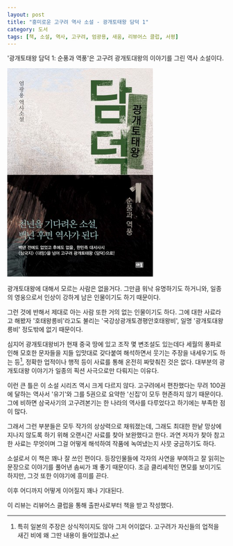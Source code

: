 ```yaml
---
layout: post
title: "흥미로운 고구려 역사 소설 - 광개토태왕 담덕 1"
category: 도서
tags: [책, 소설, 역사, 고구려, 엄광용, 새움, 리뷰어스 클럽, 서평]
---
```


'광개토태왕 담덕 1: 순풍과 역풍'은
고구려 광개토대왕의 이야기를 그린 역사 소설이다.

![표지](/images/book/gwanggaeto-the-great-damdeok-book-h480.jpg)

광개토대왕에 대해서 모르는 사람은 없을거다.
그만큼 워낙 유명하기도 하거니와,
일종의 영웅으로서 인상이 강하게 남은 인물이기도 하기 때문이다.

그런 것에 반해서 제대로 아는 사람 또한 거의 없는 인물이기도 하다.
그에 대한 사료라고 해봤자 '호태왕릉비'라고도 불리는 '국강상광개토경평안호태왕비',
일명 '광개토대왕릉비' 정도밖에 없기 때문이다.

심지어 광개토대왕비가 현재 중국 땅에 있고
조작 몇 변조설도 있는데다
세월의 풍파로 인해 모호한 문자들을 지들 입맛대로 갖다붙여 해석하면서 웃기는 주장을 내세우기도 하는 등[^1],
정확한 업적이나 행적 등이 사료를 통해 온전히 짜맞춰진 것은 없다.
대부분의 광개토대왕 이야기가 일종의 픽션 사극으로만 다뤄지는 이유다.

[^1]: 특히 일본의 주장은 상식적이지도 않아 그저 어이없다. 고구려가 자신들의 업적을 새긴 비에 왜 그딴 내용이 들어있겠냐.

이런 큰 틀은 이 소설 시리즈 역시 크게 다르지 않다.
고구려에서 편찬했다는 무려 100권에 달하는 역사서 '유기'와 그를 5권으로 요약한 '신집'이 모두 현존하지 않기 때문이다.
그에 비하면 삼국사기의 고구려본기는 한 나라의 역사를 다루었다고 하기에는 부족한 점이 많다.

그래서 그런 부분들은 모두 작가의 상상력으로 채워졌는데,
그래도 최대한 한낱 망상에 지나지 않도록 하기 위해 오랜시간 사료를 찾아 보완했다고 한다.
과연 저자가 찾아 참고한 사료는 무엇이며 그걸 어떻게 해석하여 작품에 녹여냈는지 사뭇 궁금하기도 하다.

소설로서 이 책은 꽤나 잘 쓰인 편이다.
등장인물들에 각자의 사연을 부여하고
잘 읽히는 문장으로 이야기를 풀어낸 솜씨가 꽤 좋기 때문이다.
조금 클리셰적인 면모를 보이기도 하지만,
그것 또한 이야기에 흥미를 끈다.

이후 어디까지 어떻게 이어질지 꽤나 기대된다.



<div class="im im-info">
이 리뷰는 리뷰어스 클럽을 통해 출판사로부터 책을 받고 작성했다.
</div>
